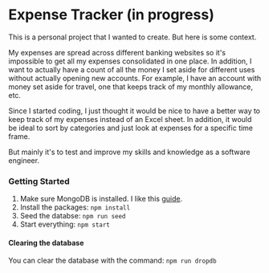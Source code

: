 # Expense Tracker (in progress)

This is a personal project that I wanted to create. But here is some context.

My expenses are spread across different banking websites so it's impossible to get all my expenses consolidated in one place. In addition, I want to actually have a count of all the money I set aside for different uses without actually opening new accounts. For example, I have an account with money set aside for travel, one that keeps track of my monthly allowance, etc.

Since I started coding, I just thought it would be nice to have a better way to keep track of my expenses instead of an Excel sheet. In addition, it would be ideal to sort by categories and just look at expenses for a specific time frame.

But mainly it's to test and improve my skills and knowledge as a software engineer.

### Getting Started

1. Make sure MongoDB is installed. I like this [guide](https://treehouse.github.io/installation-guides/mac/mongo-mac.html).
2. Install the packages: `npm install`
3. Seed the databse: `npm run seed`
4. Start everything: `npm start`

#### Clearing the database

You can clear the database with the command: `npm run dropdb`

